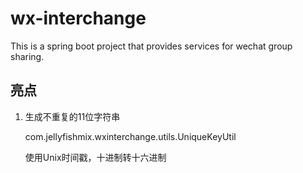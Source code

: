# wx-interchange
This is a spring boot project that provides services for wechat group sharing.

## 亮点

1. 生成不重复的11位字符串

    com.jellyfishmix.wxinterchange.utils.UniqueKeyUtil

    使用Unix时间戳，十进制转十六进制
